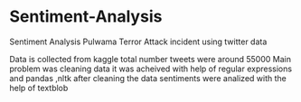 # Sentiment-Analysis
Sentiment Analysis Pulwama Terror Attack incident  using twitter data

Data is collected from kaggle total number tweets were around 55000
Main problem was cleaning data it was acheived with help of regular expressions and pandas ,nltk
after cleaning the data sentiments were analized with the help of textblob
